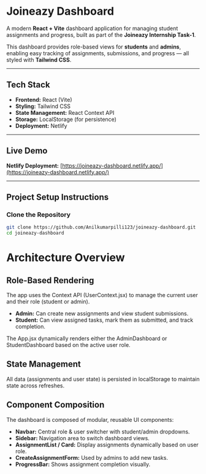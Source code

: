 # Joineazy Dashboard

A modern **React + Vite** dashboard application for managing student assignments and progress, built as part of the **Joineazy Internship Task-1**.

This dashboard provides role-based views for **students** and **admins**, enabling easy tracking of assignments, submissions, and progress — all styled with **Tailwind CSS**.

---

## Tech Stack

- **Frontend:** React (Vite)
- **Styling:** Tailwind CSS
- **State Management:** React Context API
- **Storage:** LocalStorage (for persistence)
- **Deployment:** Netlify

---

## Live Demo 

 **Netlify Deployment:** [https://joineazy-dashboard.netlify.app/](https://joineazy-dashboard.netlify.app/) 

---

## Project Setup Instructions

### Clone the Repository
```bash
git clone https://github.com/Anilkumarpilli123/joineazy-dashboard.git
cd joineazy-dashboard

```

# **Architecture Overview**

## Role-Based Rendering

The app uses the Context API (UserContext.jsx) to manage the current user and their role (student or admin).
- **Admin:** Can create new assignments and view student submissions.
- **Student:** Can view assigned tasks, mark them as submitted, and track completion.

The App.jsx dynamically renders either the AdminDashboard or StudentDashboard based on the active user role.

## State Management

All data (assignments and user state) is persisted in localStorage to maintain state across refreshes.

## Component Composition

The dashboard is composed of modular, reusable UI components:

- **Navbar:** Central role & user switcher with student/admin dropdowns.
- **Sidebar:** Navigation area to switch dashboard views.
- **AssignmentList / Card:** Display assignments dynamically based on user role.
- **CreateAssignmentForm:** Used by admins to add new tasks.
- **ProgressBar:** Shows assignment completion visually. 
